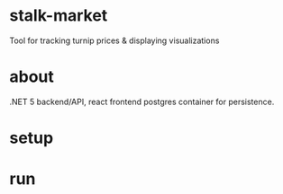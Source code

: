 # stalk-market

Tool for tracking turnip prices &amp; displaying visualizations 

# about

.NET 5 backend/API, react frontend
postgres container for persistence. 

# setup

# run
